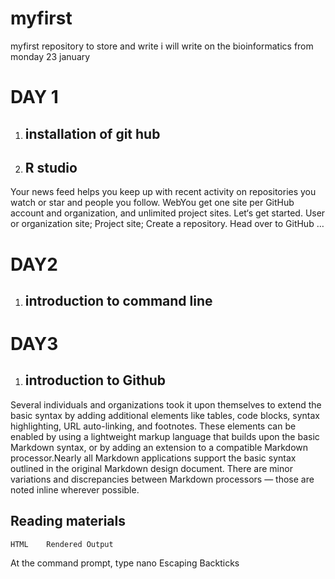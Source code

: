 # myfirst
myfirst repository to store and write
i will write on the bioinformatics from monday 23 january

# DAY 1 
1. ## installation of git hub
2. ## R studio 
 Your news feed helps you keep up with recent activity on repositories you watch or star and people you follow.
WebYou get one site per GitHub account and organization, and unlimited project sites. Let‘s get started. User or organization site; Project site; Create a repository. Head over to GitHub …



# DAY2
1. ## introduction to command line

# DAY3
1. ## introduction to Github
Several individuals and organizations took it upon themselves to extend the basic syntax by adding additional elements like tables, code blocks, syntax highlighting, URL auto-linking, and footnotes. These elements can be enabled by using a lightweight markup language that builds upon the basic Markdown syntax, or by adding an extension to a compatible Markdown processor.Nearly all Markdown applications support the basic syntax outlined in the original Markdown design document. There are minor variations and discrepancies between Markdown processors — those are noted inline wherever possible.
## Reading materials
	HTML	Rendered Output
At the command prompt, type  nano
Escaping Backticks






